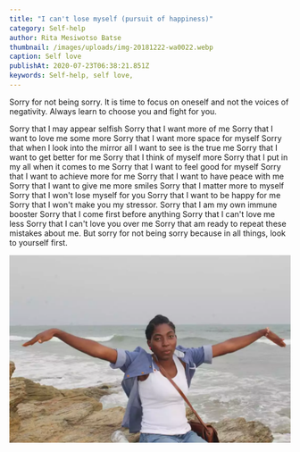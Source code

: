 ```yaml
---
title: "I can't lose myself (pursuit of happiness)"
category: Self-help
author: Rita Mesiwotso Batse
thumbnail: /images/uploads/img-20181222-wa0022.webp
caption: Self love
publishAt: 2020-07-23T06:38:21.851Z
keywords: Self-help, self love,
---
```


Sorry for not being sorry. It is time to focus on oneself and not the voices
of negativity. Always learn to choose you and fight for you.

Sorry that I may appear selfish
Sorry that I want more of me
Sorry that I want to love me some more
Sorry that I want more space for myself
Sorry that when I look into the mirror all I want to see is the true me
Sorry that I want to get better for me
Sorry that I think of myself more
Sorry that I put in my all when it comes to me
Sorry that I want to feel good for myself
Sorry that I want to achieve more for me
Sorry that I want to have peace with me
Sorry that I want to give me more smiles
Sorry that I matter more to myself
Sorry that I won't lose myself for you
Sorry that I want to be happy for me
Sorry that I won't make you my stressor.
Sorry that I am my own immune booster
Sorry that I come first before anything
Sorry that I can't love me less
Sorry that I can't love you over me
Sorry that am ready to repeat these mistakes about me.
But sorry for not being sorry because in all things, look to yourself first.

![happy](/images/uploads/img-20181212-wa0020.webp "Joy")
